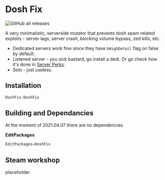 # Dosh Fix

![GitHub all releases](https://img.shields.io/github/downloads/InsultingPros/DoshFix/total)

A very minimalistic, serverside mutator that prevents dosh spam related exploits - server lags, server crash, blocking volume bypass, zed kills, etc.

* Dedicated servers work fine since they have `bHighDetail` flag on false by default.
* Listened server - you sick bastard, go install a dedi. Or go check how it's done in [Server Perks](https://forums.tripwireinteractive.com/index.php?threads/mut-per-server-stats.36898/).
* Solo - just useless.

## Installation

```cpp
DoshFix.DoshFix
```

## Building and Dependancies

At the moment of 2021.04.07 there are no dependencies.

**EditPackages**

```cpp
EditPackages=DoshFix
```

## Steam workshop

placeholder
